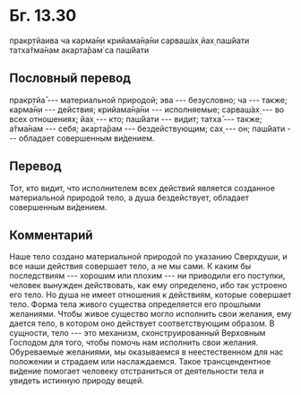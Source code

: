 # Бг. 13.30

пракр̣тйаива ча карма̄н̣и крийама̄н̣а̄ни сарваш́ах̣ йах̣ паш́йати татха̄тма̄нам
акарта̄рам̇ са паш́йати

## Пословный перевод

пракр̣тйа̄ --- материальной природой; эва --- безусловно; ча --- также;
карма̄н̣и --- действия; крийама̄н̣а̄ни --- исполняемые; сарваш́ах̣ --- во всех
отношениях; йах̣ --- кто; паш́йати --- видит; татха̄ --- также; а̄тма̄нам ---
себя; акарта̄рам --- бездействующим; сах̣ --- он; паш́йати --- обладает
совершенным ви́дением.

## Перевод

Тот, кто видит, что исполнителем всех действий является созданное
материальной природой тело, а душа бездействует, обладает совершенным
ви́дением.

## Комментарий

Наше тело создано материальной природой по указанию Сверхдуши, и все
наши действия совершает тело, а не мы сами. К каким бы последствиям ---
хорошим или плохим --- ни приводили его поступки, человек вынужден
действовать, как ему определено, ибо так устроено его тело. Но душа не
имеет отношения к действиям, которые совершает тело. Форма тела живого
существа определяется его прошлыми желаниями. Чтобы живое существо могло
исполнить свои желания, ему дается тело, в котором оно действует
соответствующим образом. В сущности, тело --- это механизм,
сконструированный Верховным Господом для того, чтобы помочь нам
исполнить свои желания. Обуреваемые желаниями, мы оказываемся в
неестественном для нас положении и страдаем или наслаждаемся. Такое
трансцендентное ви́дение помогает человеку отстраниться от деятельности
тела и увидеть истинную природу вещей.
